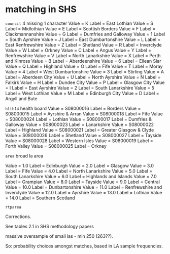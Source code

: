 # matching in SHS

`council` 4 missing 1 character
Value = K	Label = East Lothian
	Value = S	Label = Midlothian
	Value = E	Label = Scottish Borders
	Value = F	Label = Clackmannanshire
	Value = G	Label = Dumfries and Galloway
	Value = 1	Label = South Ayrshire
	Value = J	Label = East Dumbartonshire
	Value = L	Label = East Renfrewshire
	Value = Z	Label = Shetland
	Value = R	Label = Inverclyde
	Value = W	Label = Orkney
	Value = C	Label = Angus
	Value = Y	Label = Renfrewshire
	Value = V	Label = North Lanarkshire
	Value = X	Label = Perth and Kinross
	Value = B	Label = Aberdeenshire
	Value = 6	Label = Eilean Siar
	Value = Q	Label = Highland
	Value = O	Label = Fife
	Value = T	Label = Moray
	Value = 4	Label = West Dumbartonshire
	Value = 3	Label = Stirling
	Value = A	Label = Aberdeen City
	Value = U	Label = North Ayrshire
	Value = N	Label = Falkirk
	Value = H	Label = Dundee City
	Value = P	Label = Glasgow City
	Value = I	Label = East Ayrshire
	Value = 2	Label = South Lanarkshire
	Value = 5	Label = West Lothian
	Value = M	Label = Edinburgh City
	Value = D	Label = Argyll and Bute
	
`hlth14` health board
Value = S08000016	Label = Borders
	Value = S08000015	Label = Ayrshire & Arran
	Value = S08000018	Label = Fife
	Value = S08000024	Label = Lothian
	Value = S08000017	Label = Dumfries & Galloway
	Value = S08000023	Label = Lanarkshire
	Value = S08000022	Label = Highland
	Value = S08000021	Label = Greater Glasgow & Clyde
	Value = S08000026	Label = Shetland
	Value = S08000027	Label = Tayside
	Value = S08000028	Label = Western Isles
	Value = S08000019	Label = Forth Valley
	Value = S08000025	Label = Orkney

`area` broad la area

Value = 1.0	Label = Edinburgh
	Value = 2.0	Label = Glasgow
	Value = 3.0	Label = Fife
	Value = 4.0	Label = North Lanarkshire
	Value = 5.0	Label = South Lanarkshire
	Value = 6.0	Label = Highlands and Islands
	Value = 7.0	Label = Grampian
	Value = 8.0	Label = Tayside
	Value = 9.0	Label = Central
	Value = 10.0	Label = Dunbartonshire
	Value = 11.0	Label = Renfrewshire and Inverclyde
	Value = 12.0	Label = Ayrshire
	Value = 13.0	Label = Lothian
	Value = 14.0	Label = Southern Scotland
	
`rtparea` 



Corrections.

See tables 2.1 in SHS methodology papers

massive oversample of small las - min 250 (263??). 

So: probability choices amongst matches, based in LA sample frequencies.

